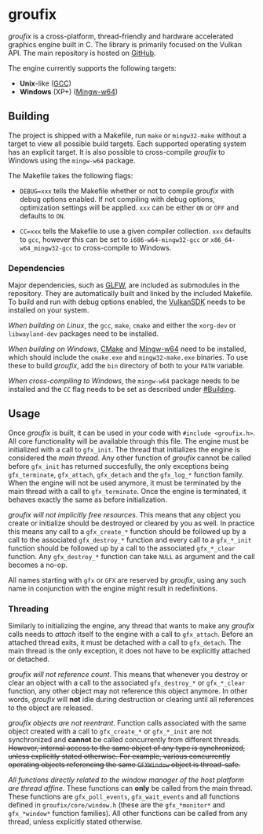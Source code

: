 
groufix
=======

_groufix_ is a cross-platform, thread-friendly and hardware accelerated graphics engine built in C. The library is primarily focused on the Vulkan API. The main repository is hosted on [GitHub](https://github.com/Ckef/groufix).

The engine currently supports the following targets:

* __Unix__-like ([GCC](https://gcc.gnu.org/))
* __Windows__ (XP+) ([Mingw-w64](http://mingw-w64.org/doku.php))


Building
--------

The project is shipped with a Makefile, run `make` or `mingw32-make` without a target to view all possible build targets. Each supported operating system has an explicit target. It is also possible to cross-compile _groufix_ to Windows using the `mingw-w64` package.

The Makefile takes the following flags:

* `DEBUG=xxx` tells the Makefile whether or not to compile _groufix_ with debug options enabled. If not compiling with debug options, optimization settings will be applied. `xxx` can be either `ON` or `OFF` and defaults to `ON`.

* `CC=xxx` tells the Makefile to use a given compiler collection. `xxx` defaults to `gcc`, however this can be set to `i686-w64-mingw32-gcc` or `x86_64-w64_mingw32-gcc` to cross-compile to Windows.

### Dependencies

Major dependencies, such as [GLFW](https://www.glfw.org/), are included as submodules in the repository. They are automatically built and linked by the included Makefile. To build and run with debug options enabled, the [VulkanSDK](https://vulkan.lunarg.com/sdk/home) needs to be installed on your system.

_When building on Linux_, the `gcc`, `make`, `cmake` and either the `xorg-dev` or `libwayland-dev` packages need to be installed.

_When building on Windows_, [CMake](https://cmake.org/) and [Mingw-w64](http://mingw-w64.org/doku.php) need to be installed, which should include the `cmake.exe` and `mingw32-make.exe` binaries. To use these to build _groufix_, add the `bin` directory of both to your `PATH` variable.

_When cross-compiling to Windows_, the `mingw-w64` package needs to be installed and the `CC` flag needs to be set as described under [#Building](#building).


Usage
-----

Once _groufix_ is built, it can be used in your code with `#include <groufix.h>`. All core functionality will be available through this file. The engine must be initialized with a call to `gfx_init`. The thread that initializes the engine is considered the _main thread_. Any other function of _groufix_ cannot be called before `gfx_init` has returned succesfully, the only exceptions being `gfx_terminate`, `gfx_attach`, `gfx_detach` and the `gfx_log_*` function family. When the engine will not be used anymore, it must be terminated by the main thread with a call to `gfx_terminate`. Once the engine is terminated, it behaves exactly the same as before initialization.

_groufix will not implicitly free resources_. This means that any object you create or initialize should be destroyed or cleared by you as well. In practice this means any call to a `gfx_create_*` function should be followed up by a call to the associated `gfx_destroy_*` function and every call to a `gfx_*_init` function should be followed up by a call to the associated `gfx_*_clear` function. Any `gfx_destroy_*` function can take `NULL` as argument and the call becomes a no-op.

All names starting with `gfx` or `GFX` are reserved by _groufix_, using any such name in conjunction with the engine might result in redefinitions.

### Threading

Similarly to initializing the engine, any thread that wants to make any _groufix_ calls needs to _attach_ itself to the engine with a call to `gfx_attach`. Before an attached thread exits, it must be detached with a call to `gfx_detach`. The main thread is the only exception, it does not have to be explicitly attached or detached.

_groufix will not reference count_. This means that whenever you destroy or clear an object with a call to the associated `gfx_destroy_*` or `gfx_*_clear` function, any other object may not reference this object anymore. In other words, _groufix_ will __not__ idle during destruction or clearing until all references to the object are released.

_groufix objects are not reentrant_. Function calls associated with the same object created with a call to `gfx_create_*` or `gfx_*_init` are not synchronized and __cannot__ be called concurrently from different threads. ~~However, internal access to the same object of any type is synchronized, unless explicitly stated otherwise. For example, various concurrently operating objects referencing the same `GFXWindow` object is thread-safe.~~

_All functions directly related to the window manager of the host platform are thread affine_. These functions can __only__ be called from the main thread. These functions are `gfx_poll_events`, `gfx_wait_events` and all functions defined in `groufix/core/window.h` (these are the `gfx_*monitor*` and `gfx_*window*` function families). All other functions can be called from any thread, unless explicitly stated otherwise.
